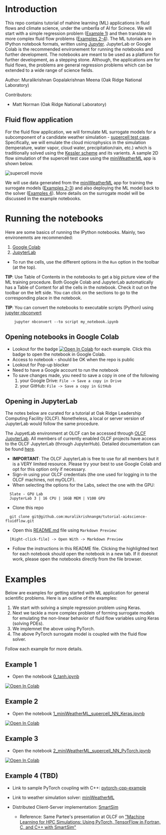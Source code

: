 # Introduction

This repo contains tutorial of mahine learning (ML) applications in fluid flows and climate science, under the umberlla of AI for Scinece. We will start with a simple regression problem ([Example 1](#example1)) and then translate to more complex fluid flow problems ([Examples 2-4](#example2)). The ML tutorials are in IPython notebook formats, written using [Jupyter](https://jupyter.org/). JupyterLab or Google Colab is the recommended environement for running the notebooks and further development. The notebooks are meant to be used as a platform for further development, as a stepping stone. Although, the applications are for fluid flows, the problems are general regression problems which can be extended to a wide range of science fields.

Author: Muralikrishnan Gopalakrishnan Meena (Oak Ridge National Laboratory)

Contributors:
* Matt Norman (Oak Ridge National Laboratory)

## Fluid flow application

For the fluid flow application, we will formulate ML surrogate models for a subcomponent of a candidate weather simulation - [supercell test case](https://en.wikipedia.org/wiki/Supercell). Specifically, we will emulate the cloud microphysics in the simulation (temperature, water vapor, cloud water, precipitation/rain, etc.) which is traditionally solved using the [Kessler scheme](https://doi.org/10.1002/2015MS000435) and its varients. A sample 2D flow simulation of the supercell test case using the [miniWeatherML](https://github.com/mrnorman/miniWeatherML.git) app is shown below.

![supercell movie](https://mrnorman.github.io/supercell_miniWeatherML.gif)

We will use data generated from the [miniWeatherML](https://github.com/mrnorman/miniWeatherML.git) app for training the surrogate models ([Examples 2-3](#example2)) and also deploying the ML model back to the solver ([Examples 4](#example4)). More details on the surrogate model will be discussed in the example notebooks.

# Running the notebooks

Here are some basics of running the IPython notebooks. Mainly, two environemnts are recommended:

1. [Google Colab](https://colab.research.google.com/)
2. [JupyterLab](https://github.com/jupyterlab/jupyterlab)

* To run the cells, use the different options in the `Run` option in the toolbar (at the top).

**TIP**: Use Table of Contents in the notebooks to get a big picture view of the ML training procedure. Both Google Colab and JupyterLab automatically has a Table of Content for all the cells in the notebook. Check it out on the toolbar on the left side. You can click on the sections to go to the corresponding place in the notebook.

**TIP**: You can convert the notebooks to executable scripts (Python) using [jupyter nbconvert](https://nbconvert.readthedocs.io/en/latest/usage.html#executable-script)
```
    jupyter nbconvert --to script my_notebook.ipynb
```

## Opening notebooks in Google Colab

* Lookout for the badge [![Open In Colab](https://colab.research.google.com/assets/colab-badge.svg)](https://github.com/muralikrishnangm/tutorial-ai4science-fluidflow.git) for each example. Click this badge to open the notebook in Google Colab.
* Access to notebook - should be OK when the repo is public
* Lookout for Pop-up blocker
* Need to have a Google account to run the notebook
* To save changes made, you need to save a copy in one of the following
  1. your Google Drive: `File -> Save a copy in Drive`
  2. your GitHub: `File -> Save a copy in GitHub`

## Opening in JupyterLab

The notes below are curated for a tutorial at Oak Ridge Leadership Computing Facility (OLCF). Nonetheless, a local or server version of JupyterLab would follow the same procedure.

The JupyetLab environment at OLCF can be accessed through [OLCF JupyterLab](https://jupyter.olcf.ornl.gov/). All members of currently enabled OLCF projects have access to the OLCF JupyterLab (through JupyterHub). Detailed documentation can be found [here](https://docs.olcf.ornl.gov/services_and_applications/jupyter/overview.html#jupyter-at-olcf).

* **IMPORTANT**: The OLCF JupyterLab is free to use for all members but it is a VERY limited resource. Please try your best to use Google Colab and opt for this option only if necessary.
* Sign-in using your OLCF credentials (the one used for logging in to the OLCF machines, not myOLCF).
* When selecting the options for the Labs, select the one with the GPU:
```
  Slate - GPU Lab
  JupyterLab 3 | 16 CPU | 16GB MEM | V100 GPU
```
* Clone this repo
```
  git clone git@github.com:muralikrishnangm/tutorial-ai4science-fluidflow.git
```
* Open this [README.md](README.md) file using `Markdown Preview`:
```
  [Right-click-file] -> Open With -> Markdown Preview
```
* Follow the instructions in this README file. Clicking the highlighted text for each notebook should open the notebook in a new tab. If it doesnot work, please open the notebooks directly from the file browser.

# Examples

Below are examples for getting started with ML application for general scientific problems. Here is an outline of the examples:

1. We start with solving a simple regression problem using Keras.
2. Next we tackle a more complex problem of forming surrogate models for emulating the non-linear behavior of fluid flow variables using Keras (solving PDEs).
3. We implemnet the above using PyTorch.
4. The above PyTorch surrogate model is coupled with the fluid flow solver.

Follow each example for more details.

## <a name="example1"></a>Example 1

* Open the notebook [0_tanh.ipynb](0_tanh.ipynb)

[![Open In Colab](https://colab.research.google.com/assets/colab-badge.svg)](https://colab.research.google.com/github/muralikrishnangm/tutorial-ai4science-fluidflow/blob/main/0_tanh.ipynb)



## <a name="example2"></a>Example 2

* Open the notebook [1_miniWeatherML_supercell_NN_Keras.ipynb](1_miniWeatherML_supercell_NN_Keras.ipynb)

[![Open In Colab](https://colab.research.google.com/assets/colab-badge.svg)](https://colab.research.google.com/github/muralikrishnangm/tutorial-ai4science-fluidflow/blob/main/1_miniWeatherML_supercell_NN_Keras.ipynb)



## <a name="example3"></a>Example 3

* Open the notebook [2_miniWeatherML_supercell_NN_PyTorch.ipynb](2_miniWeatherML_supercell_NN_PyTorch.ipynb)

[![Open In Colab](https://colab.research.google.com/assets/colab-badge.svg)](https://colab.research.google.com/github/muralikrishnangm/tutorial-ai4science-fluidflow/blob/main/2_miniWeatherML_supercell_NN_PyTorch.ipynb)



## <a name="example4"></a>Example 4 (TBD)

* Link to sample PyTorch coupling with C++: [pytorch-cpp-example](https://github.com/muralikrishnangm/pytorch-cpp-example.git)

* Link to weather simulation solver: [miniWeatherML](https://github.com/mrnorman/miniWeatherML.git)

* Distributed Client-Server implementation: [SmartSim](https://github.com/CrayLabs/SmartSim.git)
    - Reference: Same Partee's presentation at OLCF on ["Machine Learning for HPC Simulations: Using PyTorch, TensorFlow in Fortran, C, and C++ with SmartSim"](https://www.olcf.ornl.gov/calendar/userconcall-mar2022)